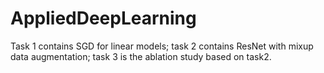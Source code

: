 # AppliedDeepLearning
Task 1 contains SGD for linear models; task 2 contains ResNet with mixup data augmentation; task 3 is the ablation study based on task2. 
